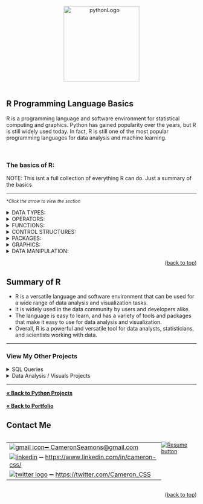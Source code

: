 <a name="readme-top"></a>

<div align="center">
<img src="https://user-images.githubusercontent.com/121735588/219838644-7893dee1-4ef8-4b73-9255-4e75588f5ff5.png" alt="pythonLogo" width="200" height="200">
</div>
<br>


## R Programming Language Basics

R is a programming language and software environment for statistical computing and graphics. Python has gained popularity over the years, but R is still widely used today.
In fact, R is still one of the most popular programming languages for data analysis and machine learning.

<br>

### The basics of R:
NOTE: This isnt a full collection of everything R can do. Just a summary of the basics

---

<sup> **Click the arrow to view the section* </sup>

<details>
  <summary>DATA TYPES:</summary> 
  
  <br>
 
  | Data Types | Description |
| --- | --- |
| `numeric` | Represents real numbers |
| `character` | Represents text |
| `logical` | Represents Boolean values (`TRUE` or `FALSE`) |
| `factors` | Represents categorical data |
| `vectors` | Represents one-dimensional arrays |
| `matrices` | Represents two-dimensional arrays |
| `arrays` | Represents multi-dimensional arrays |
| `lists` | Represents a collection of objects of different types |

 ---
  
</details>

<details>
  <summary>OPERATORS:</summary> 
  
  <br>

  | Operators | Description |
| --- | --- |
| Arithmetic Operators | |
| `+` | Addition |
| `-` | Subtraction |
| `*` | Multiplication |
| `/` | Division |
| `^` | Exponentiation |
| `%%` | Modulo |
| Logical Operators | |
| `!` | Negation |
| `&` | Element-wise AND |
| `\|` | Element-wise OR |
| `xor()` | Exclusive OR |
| Comparison Operators | |
| `==` | Equal to |
| `!=` | Not equal to |
| `<` | Less than |
| `>` | Greater than |
| `<=` | Less than or equal to |
| `>=` | Greater than or equal to |
| Assignment Operators | |
| `<-` or `=` | Assigns a value to a variable |
| `<<-` | Assigns a value to a variable in a parent environment |
| `->` | Assigns a value to a variable, but in the reverse direction |
| `->>` | Assigns a value to a variable in a data frame, but in the reverse direction |

   ---
  
  </details>

<details>
  <summary>FUNCTIONS:</summary>
  
  <br>
  
| Function  | What it does |
| --- | --- |
| `sum()` | Computes the sum of a set of numeric values. |
| `mean()` | Computes the arithmetic mean (average) of a set of numeric values. |
| `sd()` | Computes the standard deviation of a set of numeric values. |
| `var()` | Computes the variance of a set of numeric values. |
| `min()` | Computes the minimum value in a set of numeric values. |
| `max()` | Computes the maximum value in a set of numeric values. |
| `length()` | Computes the length of a vector (i.e., the number of elements it contains). |
| `sort()` | Sorts the elements of a vector in ascending or descending order. |
| `table()` | Computes a frequency table of the values in a vector or matrix. |
| `unique()` | Computes the unique values in a vector or matrix. |
| `rep()` | Replicates a vector or matrix a specified number of times. |
| `seq()` | Generates a sequence of values from a starting value to an ending value with a specified increment. |
| `paste()` | Concatenates strings or vectors of strings together. |
| `subset()` | Subsets a data frame based on specified conditions. |
| `merge()` | Merges two data frames based on common variables. |

   ---
  
  </details>
  
  
<details>
  <summary>CONTROL STRUCTURES:</summary>

  <br>
  
  | Control Structures | Description |
| --- | --- |
| `if-else` Statements | |
| `if (condition) {`<br>&nbsp;&nbsp;`expression1`<br>`} else {`<br>&nbsp;&nbsp;`expression2`<br>`}` | Executes `expression1` if the `condition` is `TRUE`, otherwise executes `expression2` |
| Loops | |
| `for` Loops | |
| `for (variable in sequence) {`<br>&nbsp;&nbsp;`expression`<br>`}` | Executes `expression` for each element in `sequence`, with `variable` taking on the value of each element |
| `while` Loops | |
| `while (condition) {`<br>&nbsp;&nbsp;`expression`<br>`}` | Executes `expression` as long as `condition` is `TRUE` |
| `repeat` Loops | |
| `repeat {`<br>&nbsp;&nbsp;`expression`<br>&nbsp;&nbsp;`if (condition) {`<br>&nbsp;&nbsp;&nbsp;&nbsp;`break`<br>&nbsp;&nbsp;`}`<br>`}` | Executes `expression` repeatedly until a `break` statement is encountered |
| `switch` Statements | |
| `switch (expression,`<br>&nbsp;&nbsp;`case1 = expression1,`<br>&nbsp;&nbsp;`case2 = expression2,`<br>&nbsp;&nbsp;`...,`<br>&nbsp;&nbsp;`default = default_expression`<br>`)` | Executes `expression1` if `expression` matches `case1`, `expression2` if `expression` matches `case2`, and so on. If no matches are found, executes `default_expression`. |

   ---
  
  </details>

<details>
  <summary>PACKAGES:</summary>
  
  <br>
  
  | Package | Description |
| --- | --- |
| `stats` | Provides basic statistical functions |
| `base` | Provides basic functions for data manipulation |
| `utils` | Provides utility functions for system operations |
| `dplyr` | Provides data manipulation functions |
| `ggplot2` | Provides data visualization functions |
| `tidyr` | Provides data wrangling functions |
| `lubridate` | Provides functions for working with dates and times |
| `stringr` | Provides functions for working with character strings |
| `caret` | Provides machine learning functions |
| `forecast` | Provides functions for time series forecasting |

  
  
  <br>
  
  **R has a vast collection of packages that extend the functionality of the base R environment. 
  These packages can be installed and loaded into R to access additional functions and data sets.*
  
   ---
  
  </details>

<details>
  <summary>GRAPHICS:</summary>
  
  <br>
  
| Graphics | Description |
| --- | --- |
| Base Graphics | Provides a range of plotting functions, including:<br> `plot`, `hist`, `boxplot`, `stripchart`, `barplot`, `dotchart`, `pie`, `contour`, `image`, `persp`, `pairs`, `coplot`, `mosaicplot`, and many more. |
| Lattice Graphics | Provides a powerful system for creating conditioned plots, which are plots that show the relationship between variables for subsets of the data. The key functions are:<br> `xyplot`, `bwplot`, `dotplot`, `histogram`, `densityplot`, `stripplot`, and many more. |
| ggplot2 | Provides a system for creating high-quality graphics based on the grammar of graphics. The key functions are:<br> `ggplot`, `geom_point`, `geom_line`, `geom_bar`, `geom_boxplot`, `facet_wrap`, `scale_x_continuous`, and many more. |

  **The base graphics system provides a range of plotting functions, and there are several packages that extend the capabilities of the graphics system.*
  
   ---
  
   </details>

<details>
  <summary>DATA MANIPULATION:</summary>
  
  <br>
  
  | Data Manipulation | Description |
| --- | --- |
| Subsetting | Selects a subset of a data frame based on specified conditions using the `[]` operator, or the `subset()` function. |
| Merging | Combines two or more data frames into a single data frame using the `merge()` function, or the `dplyr::left_join()`, `dplyr::right_join()`, `dplyr::inner_join()`, or `dplyr::full_join()` functions from the dplyr package. |
| Reshaping | Converts data from long to wide format, or vice versa, using the `reshape()` function, or the `tidyr::gather()` and `tidyr::spread()` functions from the tidyr package. |
| Aggregating | Calculates summary statistics for data using the `aggregate()` function, or the `dplyr::summarize()` function from the dplyr package. |

---
  
   </details>


<p align="right">(<a href="#readme-top">back to top</a>)</p>
  
  
## Summary of R
  
  - R is a versatile language and software environment that can be used for a wide range of data analysis and visualization tasks.
  - It is widely used in the data community by users and developers alike. 
  - The language is easy to learn, and has a variety of tools and packages that make it easy to use for data analysis and visualization. 
  - Overall, R is a powerful and versatile tool for data analysts, statisticians, and scientists working with data.

----

### View My Other Projects
    
<details>
  <summary>SQL Queries</summary>
<a href="https://github.com/CameronCSS/SQL-Queries/tree/main/8%20Week%20SQL%20Challenge%20%23%201" target="new">8 Week SQL Challenge # 1</a>
<br>
&nbsp; &nbsp;:arrow_right_hook: - Explored complex queries to clean data, compute customer figures, and organize data in unusual ways.
<br>
<br>
<a href="https://github.com/CameronCSS/SQL-Queries/tree/main/Khan%20Academy%20Advanced%20SQL" target="new">Khan Academy Advanced SQL</a>
<br>
&nbsp; &nbsp;:arrow_right_hook: - Expand SQL knowledge about combining tables with JOINs and using multiple queries at once.
<br>
<br>
<a href="https://github.com/CameronCSS/SQL-Queries/tree/main/SQLbolt%20-%20SQL%20lessons" target="new">SQLbolt - SQL lessons</a>
<br>
&nbsp; &nbsp;:arrow_right_hook: - Refreshed foundational understanding of SQL and discovered context variations among SQL-powered platforms.
<br>

</details>

<details>
<summary>Data Analysis / Visuals Projects</summary>
<a href="https://github.com/CameronCSS/Data-Analysis/tree/main/Power-BI-Dashboards" target="new">Power BI Dashboards</a>
<br>
&nbsp; &nbsp;:arrow_right_hook: - Collection of my Power BI projects/dashboards with detailed analysis and visually appealing data.
<br>
<br>
<a href="https://cameroncss.github.io/Data-Analysis/Netflix/index.html" target="new">Netflix Movies and TV Shows</a>
<br>
&nbsp; &nbsp;:arrow_right_hook: - Built out multiple sheets to display on a single visual, and created an interactive dashboard.
<br>	
<br>
<a href="https://github.com/CameronCSS/Data-Analysis/tree/main/SLC%20civilian%20complaints" target="new">SLC civilian complaints</a>
  <br>
&nbsp; &nbsp;:arrow_right_hook: - Utilized API calls to gather data from public sources. Built a local DB to use in Power BI to uncover valuable insights.
  <br>
 </details>


----

<a href="https://github.com/CameronCSS/Programming-Languages/blob/main/README.md"><strong>« Back to Python Projects</strong></a>
<br>
<br>
<a href="https://github.com/CameronCSS/PersonalProjects/blob/main/README.md"><strong>« Back to Portfolio</strong></a>

## Contact Me

<div style="display: flex;">
  <table style="flex: 1;">
  
||
| --- |
| <a href="mailto:CameronSeamons@gmail.com">![gmail icon](https://user-images.githubusercontent.com/121735588/216516513-1bd223b5-89d4-4d02-860e-b132c18c47d9.png):heavy_minus_sign: CameronSeamons@gmail.com |
| <a href="https://www.linkedin.com/in/cameron-css/">![linkedin](https://user-images.githubusercontent.com/121735588/215363352-ad51a5e1-0de8-48be-8ceb-28c610e5d34d.png)</a> :heavy_minus_sign: https://www.linkedin.com/in/cameron-css/|
| <a href="https://twitter.com/Cameron_CSS">![twitter logo](https://user-images.githubusercontent.com/121735588/215363444-e4b080b6-e122-49cb-8b41-601dab6e10eb.png)</a> :heavy_minus_sign: https://twitter.com/Cameron_CSS |

  </table>
  <p style="margin-left: auto;">
    <a href="https://drive.google.com/file/d/19vkbf2HjEpXpxndWYa4A6Dyt6gsnGv73/view?usp=sharing" target="_blank" rel="noopener noreferrer">
      <img src="https://user-images.githubusercontent.com/121735588/215364205-abdfc0ac-53db-4733-8d43-b57c1bafb802.png" alt="Resume button">
    </a>
  </p>
</div>
  
<p align="right">(<a href="#readme-top">back to top</a>)</p>
